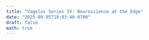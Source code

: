 ```yaml
---
title: "Vagelos Series IV: Neuroscience at the Edge"
date: "2025-09-05T18:03:40-0700"
draft: false
math: true
---
```

